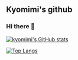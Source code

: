 ## Kyomimi's github
### Hi there 👋


<!--
**kyomimi/kyomimi** is a ✨ _special_ ✨ repository because its `README.md` (this file) appears on your GitHub profile.

Here are some ideas to get you started:

- 🔭 I’m currently working on ...
- 🌱 I’m currently learning ...
- 👯 I’m looking to collaborate on ...
- 🤔 I’m looking for help with ...
- 💬 Ask me about ...
- 📫 How to reach me: ...
- 😄 Pronouns: ...
- ⚡ Fun fact: ...
-->
[![kyomimi's GitHub stats](https://github-readme-stats.vercel.app/api?username=kyomimi&theme=vue-dark&show_icons=true)](https://github.com/kyomimi/github-readme-stats)

[![Top Langs](https://github-readme-stats.vercel.app/api/top-langs/?username=kyomimi&theme=vue-dark&show_icons=true&layout=compact)](https://github.com/kyomimi/github-readme-stats)
